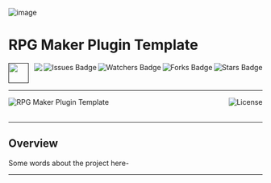 ![image](https://github.com/JDSherbert/RPG-Maker-Plugin-Template/assets/43964243/d9e19bca-5d7d-4af5-bd98-0e72b19c32ad)


# RPG Maker Plugin Template

<!-- Header Start -->
<a href = ""> <img height="40" img width="40" src="https://cdn.simpleicons.org/javascript"> </a> 
<img align="right" alt="Stars Badge" src="https://img.shields.io/github/stars/jdsherbert/RPG-Maker-Plugin-Template?label=%E2%AD%90"/>
<img align="right" alt="Forks Badge" src="https://img.shields.io/github/forks/jdsherbert/RPG-Maker-Plugin-Template?label=%F0%9F%8D%B4"/>
<img align="right" alt="Watchers Badge" src="https://img.shields.io/github/watchers/jdsherbert/RPG-Maker-Plugin-Template?label=%F0%9F%91%81%EF%B8%8F"/>
<img align="right" alt="Issues Badge" src="https://img.shields.io/github/issues/jdsherbert/RPG-Maker-Plugin-Template?label=%E2%9A%A0%EF%B8%8F"/>
<img align="right" src="https://hits.seeyoufarm.com/api/count/incr/badge.svg?url=https%3A%2F%2Fgithub.com%2FJDSherbert%2FRPG-Maker-Plugin-Template%2Fhit-counter%2FREADME&count_bg=%2379C83D&title_bg=%23555555&labelColor=0E1128&title=🔍&style=for-the-badge">
<!-- Header End --> 

-----------------------------------------------------------------------

<a href=""> 
  <img align="left" alt="RPG Maker Plugin Template" src="https://img.shields.io/badge/RPG%20Maker%20Plugin%20Template-black?style=for-the-badge&logo=javascript&color=black&labelColor=black"> </a>
  
<a href="https://choosealicense.com/licenses/unlicense/"> 
  <img align="right" alt="License" src="https://img.shields.io/badge/License%20:%20Unlicense-black?style=for-the-badge&logo=unlicense&logoColor=white&color=black&labelColor=black"> </a>
  
<br></br>

-----------------------------------------------------------------------
## Overview
Some words about the project here-


-----------------------------------------------------------------------

